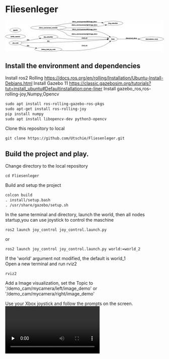 # Fliesenleger
![](https://github.com/Utschie/Fliesenleger/blob/master/rosgraph.png)
## Install the environment and dependencies
Install ros2 Rolling <https://docs.ros.org/en/rolling/Installation/Ubuntu-Install-Debians.html>
Install Gazebo 11 <https://classic.gazebosim.org/tutorials?tut=install_ubuntu#Defaultinstallation:one-liner>
Install gazebo_ros,ros-rolling-joy,Numpy,Opencv
```
sudo apt install ros-rolling-gazebo-ros-pkgs
sudo apt-get install ros-rolling-joy
pip install numpy
sudo apt install libopencv-dev python3-opencv
```
Clone this repository to local
```
git clone https://github.com/Utschie/Fliesenleger.git
```
## Build the project and play.
Change directory to the local repository
```
cd Fliesenleger
```
Build and setup the project
```
colcon build
. install/setup.bash
. /usr/share/gazebo/setup.sh
```
In the same terminal and directory, launch the world, then all nodes startup,you can use joystick to control the maschine
```
ros2 launch joy_control joy_control.launch.py
```
or  
```
ros2 launch joy_control joy_control.launch.py world:=world_2
```
If the 'world' argument not modified, the default is world_1  
Open a new terminal and run rviz2
```
rviz2
```
Add a Image visualization, set the Topic to '/demo_cam/mycamera/left/image_demo' or '/demo_cam/mycamera/right/image_demo'

Use your Xbox joystick and follow the prompts on the screen.
<video id="video" controls="" preload="none" poster="">
      <source id="webm" src="https://github.com/Utschie/Fliesenleger/blob/master/Video.webm" type="video/webm">
</videos>


